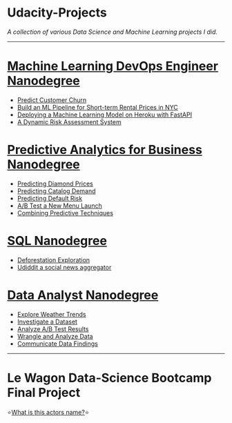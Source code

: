 # **Udacity-Projects**

*A collection of various Data Science and Machine Learning projects I did.*

-----------------------------------------

# [Machine Learning DevOps Engineer Nanodegree](https://www.udacity.com/course/machine-learning-dev-ops-engineer-nanodegree--nd0821)

- [Predict Customer Churn](https://github.com/AntoniosFl/Udacity-Projects/tree/main/predict-customer-churn)
- [Build an ML Pipeline for Short-term Rental Prices in NYC](https://github.com/AntoniosFl/Udacity-Projects/tree/main/ml-pipeline-rental-prices-nyc)
- [Deploying a Machine Learning Model on Heroku with FastAPI](https://github.com/AntoniosFl/Udacity-Projects/tree/main/ml-heroku-fastapi)
- [A Dynamic Risk Assessment System](https://github.com/AntoniosFl/Udacity-Projects/tree/main/dynamic-risk-assessment)
# [Predictive Analytics for Business Nanodegree](https://www.udacity.com/course/predictive-analytics-for-business-nanodegree--nd008t)

- [Predicting Diamond Prices]()
- [Predicting Catalog Demand]()
- [Predicting Default Risk]()
- [A/B Test a New Menu Launch]()
- [Combining Predictive Techniques]()
# [SQL Nanodegree](https://www.udacity.com/course/learn-sql--nd072)

- [Deforestation Exploration](https://github.com/AntoniosFl/Udacity-SQL-Nanodegree-Program/tree/main/Project-No1-Deforestation-Exploration)
- [Udiddit a social news aggregator](https://github.com/AntoniosFl/Udacity-SQL-Nanodegree-Program/tree/main/Project-No2-Udiddit-A-Social-News-Aggregator)
# [Data Analyst Nanodegree](https://www.udacity.com/course/data-analyst-nanodegree--nd002)

- [Explore Weather Trends](https://github.com/AntoniosFl/Udacity-Data-Analyst-Nanodegree-Program/tree/main/Project-No1-Exploring-Weather-Trends)
- [Investigate a Dataset](https://github.com/AntoniosFl/Udacity-Data-Analyst-Nanodegree-Program/tree/main/Project-No2-Investigate-a-Dataset)
- [Analyze A/B Test Results](https://github.com/AntoniosFl/Udacity-Data-Analyst-Nanodegree-Program/tree/main/Project-No3-Analyze-AB-Test-Results)
- [Wrangle and Analyze Data](https://github.com/AntoniosFl/Udacity-Data-Analyst-Nanodegree-Program/tree/main/Project-No4-Wrangle-and-Analyze-Data)
- [Communicate Data Findings](https://github.com/AntoniosFl/Udacity-Data-Analyst-Nanodegree-Program/tree/main/Project-No5-Communicate-Data-Findings)
----------------------------
# Le Wagon Data-Science Bootcamp Final Project

⭐[What is this actors name?](https://github.com/flameryx/wth_actors_name):star:

